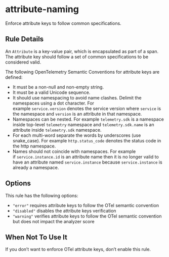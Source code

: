 # attribute-naming

Enforce attribute keys to follow common specifications.

## Rule Details

An `Attribute` is a key-value pair, which is encapsulated as part of a span. The attribute key should follow a set of common specifications to be considered valid.

The following OpenTelemetry Semantic Conventions for attribute keys are defined:

- It must be a non-null and non-empty string.
- It must be a valid Unicode sequence.
- It should use namespacing to avoid name clashes. Delimit the namespaces using a dot character. For example `service.version` denotes the service version where `service` is the namespace and `version` is an attribute in that namespace.
- Namespaces can be nested. For example `telemetry.sdk` is a namespace inside top-level `telemetry` namespace and `telemetry.sdk.name` is an attribute inside `telemetry.sdk` namespace.
- For each multi-word separate the words by underscores (use snake_case). For example `http.status_code` denotes the status code in the http namespace.
- Names should not coincide with namespaces. For example if `service.instance.id` is an attribute name then it is no longer valid to have an attribute named `service.instance` because `service.instance` is already a namespace.

## Options

This rule has the following options:

- `"error"` requires attribute keys to follow the OTel semantic convention
- `"disabled"` disables the attribute keys verification
- `"warning"` verifies attribute keys to follow the OTel semantic convention but does not impact the analyzer score

## When Not To Use It

If you don’t want to enforce OTel attribute keys, don’t enable this rule.
